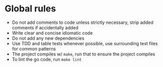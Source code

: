 # Global rules

- Do not add comments to code unless strictly necessary, strip added comments if accidentally added
- Write clear and concise idiomatic code
- Do not add any new dependencies
- Use TDD and table tests whenever possible, use surrounding test files for common patterns
- The project compiles w/ `make`, run that to ensure the project compiles
- To lint the go code, run `make lint`
